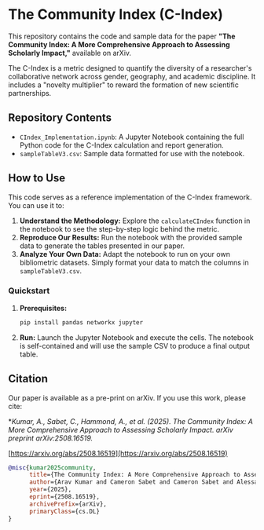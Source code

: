 # The Community Index (C-Index)

This repository contains the code and sample data for the paper **"The Community Index: A More Comprehensive Approach to Assessing Scholarly Impact,"** available on arXiv.

The C-Index is a metric designed to quantify the diversity of a researcher's collaborative network across gender, geography, and academic discipline. It includes a "novelty multiplier" to reward the formation of new scientific partnerships.

## Repository Contents

*   `CIndex_Implementation.ipynb`: A Jupyter Notebook containing the full Python code for the C-Index calculation and report generation.
*   `sampleTableV3.csv`: Sample data formatted for use with the notebook.

## How to Use

This code serves as a reference implementation of the C-Index framework. You can use it to:

1.  **Understand the Methodology:** Explore the `calculateCIndex` function in the notebook to see the step-by-step logic behind the metric.
2.  **Reproduce Our Results:** Run the notebook with the provided sample data to generate the tables presented in our paper.
3.  **Analyze Your Own Data:** Adapt the notebook to run on your own bibliometric datasets. Simply format your data to match the columns in `sampleTableV3.csv`.

### Quickstart

1.  **Prerequisites:**
    ```bash
    pip install pandas networkx jupyter
    ```
2.  **Run:**
    Launch the Jupyter Notebook and execute the cells. The notebook is self-contained and will use the sample CSV to produce a final output table.


## Citation

Our paper is available as a pre-print on arXiv. If you use this work, please cite:

**Kumar, A., Sabet, C., Hammond, A., et al. (2025). The Community Index: A More Comprehensive Approach to Assessing Scholarly Impact. arXiv preprint arXiv:2508.16519.*

[https://arxiv.org/abs/2508.16519](https://arxiv.org/abs/2508.16519)

```bibtex
@misc{kumar2025community,
      title={The Community Index: A More Comprehensive Approach to Assessing Scholarly Impact}, 
      author={Arav Kumar and Cameron Sabet and Cameron Sabet and Alessandro Hammond and Amelia Fiske and Bhav Jain and Deirdre Goode and Dharaa Suresha and Leo Anthony Celi and Lisa Soleymani Lehmann and Ned Mccague and Rawan Abulibdeh and Sameer Pradhan},
      year={2025},
      eprint={2508.16519},
      archivePrefix={arXiv},
      primaryClass={cs.DL}
}
```
